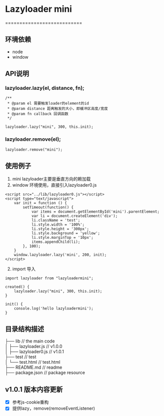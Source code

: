 # Lazyloader mini
===========================

## 环境依赖
- node
- window

## API说明
### lazyloader.lazy(el, distance, fn);
```
/**
 * @param el 需要触发loader的element的id
 * @param distance 距离触发的大小，即缓冲区高度/宽度
 * @param fn callback 回调函数
 */

lazyloader.lazy("mini", 300, this.init);
```

### lazyloader.remove(el);
```
lazyloader.remove("mini");
```

## 使用例子
1. mini lazyloader主要是垂直方向的赖加载
2. window 环境使用，直接引入lazyloader0.js
```
<script src="../lib/lazyloader0.js"></script>
<script type="text/javascript">
    var init = function () {
        setTimeout(function() {
            var items = document.getElementById('mini').parentElement;
            var li = document.createElement('div');
            li.className = 'test';
            li.style.width = '100%';
            li.style.height = '300px';
            li.style.background = 'yellow';
            li.style.marginTop = '10px';
            items.appendChild(li);
        }, 100);
    }
    window.lazyloader.lazy('mini', 200, init);
</script>
```

2. import 导入
```
import lazyloader from "lazyloadermini";

created() {
    lazyloader.lazy("mini", 300, this.init);
}

init() {
    console.log('hello lazyloadermini');
}
```


## 目录结构描述
├── lib                         // the main code                    
│   ├── lazyloader.js           // v1.0.0                         
│   ├── lazyloader0.js          // v1.0.1                        
├── test                        // test                        
│   └── test.html               // test.html                        
├── README.md                   // readme                        
├── package.json                // package resource                                    


## v1.0.1 版本内容更新
- [x] 参考js-cookie重构
- [x] 提供lazy，remove(removeEventListener)
